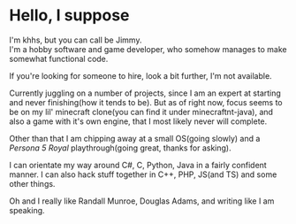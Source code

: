 # Hello, I suppose
I'm khhs, but you can call be Jimmy.  
I'm a hobby software and game developer, who somehow manages to make somewhat functional code.

If you're looking for someone to hire, look a bit further, I'm not available.

Currently juggling on a number of projects, since I am an expert at starting and never finishing(how it tends to be). 
But as of right now, focus seems to be on my lil' minecraft clone(you can find it under minecraftnt-java), and also a game with it's
own engine, that I most likely never will complete.

Other than that I am chipping away at a small OS(going slowly) and a *Persona 5 Royal* playthrough(going great, thanks for asking).

I can orientate my way around C#, C, Python, Java in a fairly confident manner. I can also hack stuff together in C++, PHP, JS(and TS) and some other things.

Oh and I really like Randall Munroe, Douglas Adams, and writing like I am speaking.
